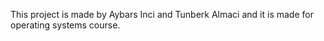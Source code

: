 This project is made by Aybars Inci and Tunberk Almaci and it is made for operating systems course.

